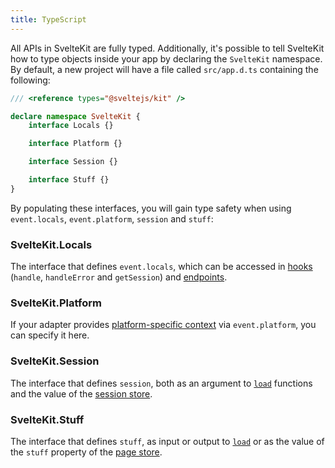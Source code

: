 ```yaml
---
title: TypeScript
---
```


All APIs in SvelteKit are fully typed. Additionally, it's possible to tell SvelteKit how to type objects inside your app by declaring the `SvelteKit` namespace. By default, a new project will have a file called `src/app.d.ts` containing the following:

```ts
/// <reference types="@sveltejs/kit" />

declare namespace SvelteKit {
	interface Locals {}

	interface Platform {}

	interface Session {}

	interface Stuff {}
}
```

By populating these interfaces, you will gain type safety when using `event.locals`, `event.platform`, `session` and `stuff`:

### SvelteKit.Locals

The interface that defines `event.locals`, which can be accessed in [hooks](#hooks) (`handle`, `handleError` and `getSession`) and [endpoints](#endpoints).

### SvelteKit.Platform

If your adapter provides [platform-specific context](#adapters-supported-environments-platform-specific-context) via `event.platform`, you can specify it here.

### SvelteKit.Session

The interface that defines `session`, both as an argument to [`load`](#loading) functions and the value of the [session store](#modules-$app-stores).

### SvelteKit.Stuff

The interface that defines `stuff`, as input or output to [`load`](#loading) or as the value of the `stuff` property of the [page store](#modules-$app-stores).
